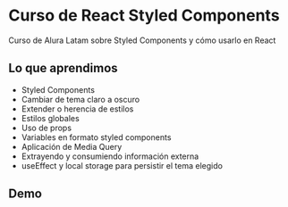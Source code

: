 # Curso de React Styled Components

Curso de Alura Latam sobre Styled Components y cómo usarlo en React

## Lo que aprendimos

- Styled Components
- Cambiar de tema claro a oscuro
- Extender o herencia de estilos
- Estilos globales
- Uso de props
- Variables en formato styled components
- Aplicación de Media Query
- Extrayendo y consumiendo información externa
- useEffect y local storage para persistir el tema elegido

## Demo
